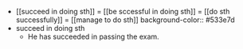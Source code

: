 - [[succeed in doing sth]] = [[be sccessful in doing sth]] = [[do sth successfully]] = [[manage to do sth]]
  background-color:: #533e7d
- succeed in doing sth
	- He has succeeded in passing the exam.